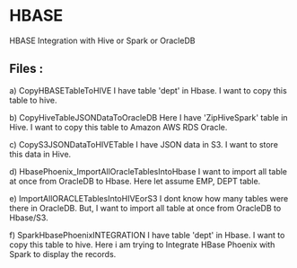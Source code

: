 # HBASE
HBASE Integration with Hive or Spark or OracleDB

Files :
-------
a) CopyHBASETableToHIVE 
   I have table 'dept' in Hbase. I want to copy this table to hive.

b) CopyHiveTableJSONDataToOracleDB 
   Here I have 'ZipHiveSpark' table in Hive. I want to copy this table to Amazon AWS RDS Oracle.

c) CopyS3JSONDataToHIVETable
   I have JSON data in S3. I want to store this data in Hive.

d) HbasePhoenix_ImportAllOracleTablesIntoHbase
   I want to import all table at once from OracleDB to Hbase. Here let assume EMP, DEPT table.

e) ImportAllORACLETablesIntoHIVEorS3 
   I dont know how many tables were there in OracleDB. But, I want to import all table at once from OracleDB to Hbase/S3.

f) SparkHbasePhoenixINTEGRATION
   I have table 'dept' in Hbase. I want to copy this table to hive. Here i am trying to Integrate HBase Phoenix with Spark to display the      records.
